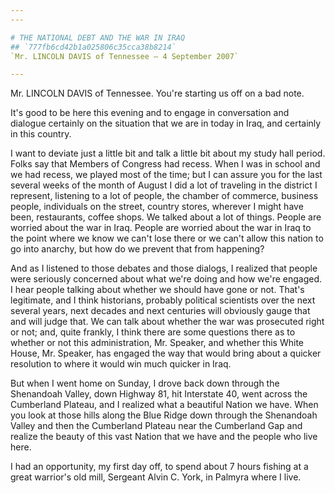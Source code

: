 ```yaml
---
---

# THE NATIONAL DEBT AND THE WAR IN IRAQ
## `777fb6cd42b1a025806c35cca38b8214`
`Mr. LINCOLN DAVIS of Tennessee — 4 September 2007`

---
```



Mr. LINCOLN DAVIS of Tennessee. You're starting us off on a bad note.

It's good to be here this evening and to engage in conversation and 
dialogue certainly on the situation that we are in today in Iraq, and 
certainly in this country.

I want to deviate just a little bit and talk a little bit about my 
study hall period. Folks say that Members of Congress had recess. When 
I was in school and we had recess, we played most of the time; but I 
can assure you for the last several weeks of the month of August I did 
a lot of traveling in the district I represent, listening to a lot of 
people, the chamber of commerce, business people, individuals on the 
street, country stores, wherever I might have been, restaurants, coffee 
shops. We talked about a lot of things. People are worried about the 
war in Iraq. People are worried about the war in Iraq to the point 
where we know we can't lose there or we can't allow this nation to go 
into anarchy, but how do we prevent that from happening?

And as I listened to those debates and those dialogs, I realized that 
people were seriously concerned about what we're doing and how we're 
engaged. I hear people talking about whether we should have gone or 
not. That's legitimate, and I think historians, probably political 
scientists over the next several years, next decades and next centuries 
will obviously gauge that and will judge that. We can talk about 
whether the war was prosecuted right or not; and, quite frankly, I 
think there are some questions there as to whether or not this 
administration, Mr. Speaker, and whether this White House, Mr. Speaker, 
has engaged the way that would bring about a quicker resolution to 
where it would win much quicker in Iraq.

But when I went home on Sunday, I drove back down through the 
Shenandoah Valley, down Highway 81, hit Interstate 40, went across the 
Cumberland Plateau, and I realized what a beautiful Nation we have. 
When you look at those hills along the Blue Ridge down through the 
Shenandoah Valley and then the Cumberland Plateau near the Cumberland 
Gap and realize the beauty of this vast Nation that we have and the 
people who live here.

I had an opportunity, my first day off, to spend about 7 hours 
fishing at a great warrior's old mill, Sergeant Alvin C. York, in 
Palmyra where I live.

